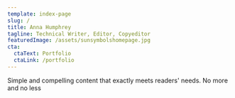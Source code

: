 ```yaml
---
template: index-page
slug: /
title: Anna Humphrey
tagline: Technical Writer, Editor, Copyeditor
featuredImage: /assets/sunsymbolshomepage.jpg
cta:
  ctaText: Portfolio
  ctaLink: /portfolio
---
```


Simple and compelling content that exactly meets readers' needs. No more and no less

